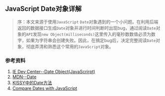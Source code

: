 JavaScript Date对象详解
---

> 序：本文来源于使用`JavaScript` `Date`对象遇到的一个小问题。在利用后端返回的数据接口生成`Date`对象并进行时间判断时出现bug，通过阅读`Date`对象的`API`发现`new Object(milliseconds)`这里传入的毫秒数数值必须为数字，如果为字符串会创建失败。因此，在搞定bug后，决定完整阅读`Date`对象，彻底弄清和熟悉这个常用的`JavaScript`对象。

### 参考资料

1.  [IE Dev Center--Date Object(JavaScrirpt)](http://msdn.microsoft.com/en-us/library/ie/cd9w2te4(v=vs.94).aspx)
3.  [MDN--Date](https://developer.mozilla.org/en-US/docs/Web/JavaScript/Reference/Global_Objects/Date)
3.  [KISSY中的Date方法](http://docs.kissyui.com/1.4/docs/html/api/date/index.html)
4.  [Compare Dates with JavaScript](http://stackoverflow.com/questions/492994/compare-dates-with-javascript)

